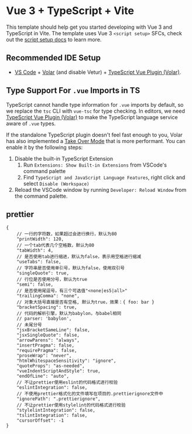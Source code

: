 # Vue 3 + TypeScript + Vite

This template should help get you started developing with Vue 3 and TypeScript in Vite. The template uses Vue 3 `<script setup>` SFCs, check out the [script setup docs](https://v3.vuejs.org/api/sfc-script-setup.html#sfc-script-setup) to learn more.

## Recommended IDE Setup

- [VS Code](https://code.visualstudio.com/) + [Volar](https://marketplace.visualstudio.com/items?itemName=Vue.volar) (and disable Vetur) + [TypeScript Vue Plugin (Volar)](https://marketplace.visualstudio.com/items?itemName=Vue.vscode-typescript-vue-plugin).

## Type Support For `.vue` Imports in TS

TypeScript cannot handle type information for `.vue` imports by default, so we replace the `tsc` CLI with `vue-tsc` for type checking. In editors, we need [TypeScript Vue Plugin (Volar)](https://marketplace.visualstudio.com/items?itemName=Vue.vscode-typescript-vue-plugin) to make the TypeScript language service aware of `.vue` types.

If the standalone TypeScript plugin doesn't feel fast enough to you, Volar has also implemented a [Take Over Mode](https://github.com/johnsoncodehk/volar/discussions/471#discussioncomment-1361669) that is more performant. You can enable it by the following steps:

1. Disable the built-in TypeScript Extension
   1. Run `Extensions: Show Built-in Extensions` from VSCode's command palette
   2. Find `TypeScript and JavaScript Language Features`, right click and select `Disable (Workspace)`
2. Reload the VSCode window by running `Developer: Reload Window` from the command palette.

## prettier 
```
{
    // 一行的字符数，如果超过会进行换行，默认为80
    "printWidth": 120,
    // 一个tab代表几个空格数，默认为80
    "tabWidth": 4,
    // 是否使用tab进行缩进，默认为false，表示用空格进行缩减
    "useTabs": false,
    // 字符串是否使用单引号，默认为false，使用双引号
    "singleQuote": true,
    // 行位是否使用分号，默认为true
    "semi": false,
    // 是否使用尾逗号，有三个可选值"<none|es5|all>"
    "trailingComma": "none",
    // 对象大括号直接是否有空格, 默认为true，效果：{ foo: bar }
    "bracketSpacing": true,
    // 代码的解析引擎，默认为babylon，与babel相同
    // parser: 'babylon',
    // 未尾分号
    "jsxBracketSameLine": false,
    "jsxSingleQuote": false,
    "arrowParens": "always",
    "insertPragma": false,
    "requirePragma": false,
    "proseWrap": "never",
    "htmlWhitespaceSensitivity": "ignore",
    "quoteProps": "as-needed",
    "vueIndentScriptAndStyle": true,
    "endOfLine": "auto",
    // 不让prettier使用eslint的代码格式进行校验
    "eslintIntegration": false,
    // 不使用prettier格式化的文件填写在项目的.prettierignore文件中
    "ignorePath": ".prettierignore",
    // 不让prettier使用stylelint的代码格式进行校验
    "stylelintIntegration": false,
    "tslintIntegration": false,
    "cursorOffset": -1
}
```
